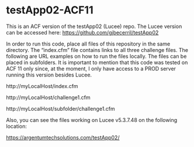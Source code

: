 # testApp02-ACF11
This is an ACF version of the testApp02 (Lucee) repo. The Lucee version can be accessed here: https://github.com/gjbecerril/testApp02

In order to run this code, place all files of this repository in the same directory. The “index.cfm” file contains links to all three challenge files. The following are URL examples on how to run the files locally. The files can be placed in subfolders. It is important to mention that this code was tested on ACF 11 only since, at the moment, I only have access to a PROD server running this version besides Lucee. 

http://myLocalHost/index.cfm

http://myLocalHost/challenge1.cfm

http://myLocalHost/subfolder/challenge1.cfm

Also, you can see the files working on Lucee v5.3.7.48 on the following location:

https://argentumtechsolutions.com/testApp02/

